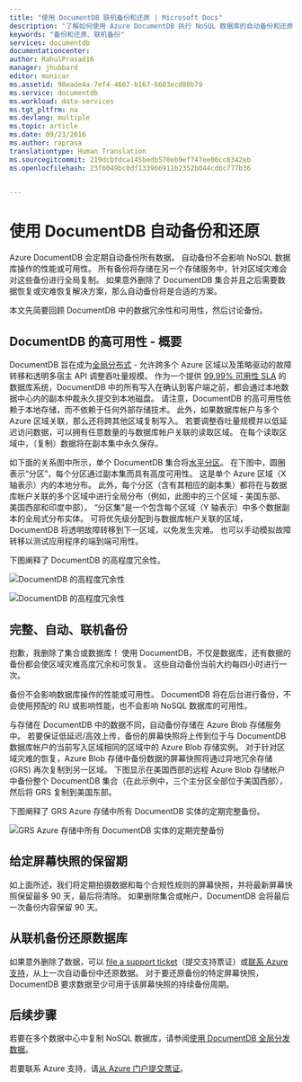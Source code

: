 ```yaml
---
title: "使用 DocumentDB 联机备份和还原 | Microsoft Docs"
description: "了解如何使用 Azure DocumentDB 执行 NoSQL 数据库的自动备份和还原。"
keywords: "备份和还原、联机备份"
services: documentdb
documentationcenter: 
author: RahulPrasad16
manager: jhubbard
editor: monicar
ms.assetid: 98eade4a-7ef4-4667-b167-6603ecd80b79
ms.service: documentdb
ms.workload: data-services
ms.tgt_pltfrm: na
ms.devlang: multiple
ms.topic: article
ms.date: 09/23/2016
ms.author: raprasa
translationtype: Human Translation
ms.sourcegitcommit: 219dcbfdca145bedb570eb9ef747ee00cc0342eb
ms.openlocfilehash: 23f6049bc0df133966911b2352b044cdbc777b36


---
```

# <a name="automatic-online-backup-and-restore-with-documentdb"></a>使用 DocumentDB 自动备份和还原
Azure DocumentDB 会定期自动备份所有数据。 自动备份不会影响 NoSQL 数据库操作的性能或可用性。 所有备份将存储在另一个存储服务中，针对区域灾难会对这些备份进行全局复制。 如果意外删除了 DocumentDB 集合并且之后需要数据恢复或灾难恢复解决方案，那么自动备份将是合适的方案。  

本文先简要回顾 DocumentDB 中的数据冗余性和可用性，然后讨论备份。 

## <a name="high-availability-with-documentdb---a-recap"></a>DocumentDB 的高可用性 - 概要
DocumentDB 旨在成为[全局分布式](documentdb-distribute-data-globally.md) - 允许跨多个 Azure 区域以及策略驱动的故障转移和透明多宿主 API 调整吞吐量规模。 作为一个提供 [99.99% 可用性 SLA](https://azure.microsoft.com/support/legal/sla/documentdb/v1_0/) 的数据库系统，DocumentDB 中的所有写入在确认到客户端之前，都会通过本地数据中心内的副本仲裁永久提交到本地磁盘。 请注意，DocumentDB 的高可用性依赖于本地存储，而不依赖于任何外部存储技术。 此外，如果数据库帐户与多个 Azure 区域关联，那么还将跨其他区域复制写入。 若要调整吞吐量规模并以低延迟访问数据，可以拥有任意数量的与数据库帐户关联的读取区域。 在每个读取区域中，（复制）数据将在副本集中永久保存。  

如下面的关系图中所示，单个 DocumentDB 集合将[水平分区](documentdb-partition-data.md)。 在下图中，圆圈表示“分区”，每个分区通过副本集而具有高度可用性。 这是单个 Azure 区域（X 轴表示）内的本地分布。 此外，每个分区（含有其相应的副本集）都将在与数据库帐户关联的多个区域中进行全局分布（例如，此图中的三个区域 - 美国东部、美国西部和印度中部）。 “分区集”是一个包含每个区域（Y 轴表示）中多个数据副本的全局式分布实体。 可将优先级分配到与数据库帐户关联的区域，DocumentDB 将透明故障转移到下一区域，以免发生灾难。 也可以手动模拟故障转移以测试应用程序的端到端可用性。  

下图阐释了 DocumentDB 的高程度冗余性。

![DocumentDB 的高程度冗余性](./media/documentdb-online-backup-and-restore/azure-documentdb-nosql-database-redundancy.png)

![DocumentDB 的高程度冗余性](./media/documentdb-online-backup-and-restore/azure-documentdb-nosql-database-global-distribution.png)

## <a name="full-automatic-online-backups"></a>完整、自动、联机备份
抱歉，我删除了集合或数据库！ 使用 DocumentDB，不仅是数据库，还有数据的备份都会使区域灾难高度冗余和可恢复。 这些自动备份当前大约每四小时进行一次。 

备份不会影响数据库操作的性能或可用性。 DocumentDB 将在后台进行备份，不会使用预配的 RU 或影响性能，也不会影响 NoSQL 数据库的可用性。 

与存储在 DocumentDB 中的数据不同，自动备份存储在 Azure Blob 存储服务中。 若要保证低延迟/高效上传，备份的屏幕快照将上传到位于与 DocumentDB 数据库帐户的当前写入区域相同的区域中的 Azure Blob 存储实例。 对于针对区域灾难的恢复，Azure Blob 存储中备份数据的屏幕快照将通过异地冗余存储 (GRS) 再次复制到另一区域。 下图显示在美国西部的远程 Azure Blob 存储帐户中备份整个 DocumentDB 集合（在此示例中，三个主分区全部位于美国西部），然后将 GRS 复制到美国东部。 

下图阐释了 GRS Azure 存储中所有 DocumentDB 实体的定期完整备份。

![GRS Azure 存储中所有 DocumentDB 实体的定期完整备份](./media/documentdb-online-backup-and-restore/azure-documentdb-nosql-database-automatic-backup.png)

## <a name="retention-period-for-a-given-snapshot"></a>给定屏幕快照的保留期
如上面所述，我们将定期拍摄数据和每个合规性规则的屏幕快照，并将最新屏幕快照保留最多 90 天，最后将清除。 如果删除集合或帐户，DocumentDB 会将最后一次备份内容保留 90 天。

## <a name="restore-database-from-the-online-backup"></a>从联机备份还原数据库
如果意外删除了数据，可以 [file a support ticket](https://portal.azure.com/?#blade/Microsoft_Azure_Support/HelpAndSupportBlade)（提交支持票证）或[联系 Azure 支持](https://azure.microsoft.com/support/options/)，从上一次自动备份中还原数据。 对于要还原备份的特定屏幕快照，DocumentDB 要求数据至少可用于该屏幕快照的持续备份周期。

## <a name="next-steps"></a>后续步骤
若要在多个数据中心中复制 NoSQL 数据库，请参阅[使用 DocumentDB 全局分发数据](documentdb-distribute-data-globally.md)。 

若要联系 Azure 支持，请[从 Azure 门户提交票证](https://portal.azure.com/?#blade/Microsoft_Azure_Support/HelpAndSupportBlade)。




<!--HONumber=Nov16_HO3-->


